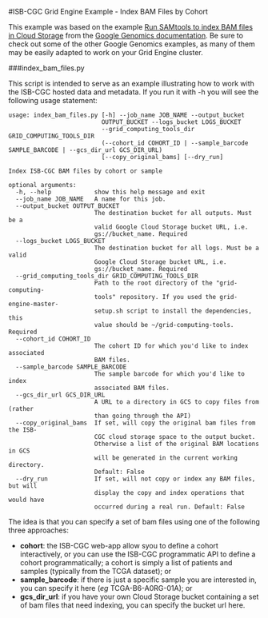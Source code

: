 #ISB-CGC Grid Engine Example - Index BAM Files by Cohort

This example was based on the example [Run SAMtools to index BAM files in Cloud Storage](http://googlegenomics.readthedocs.org/en/latest/use_cases/run_samtools_over_many_files/index.html) from the [Google Genomics documentation](http://googlegenomics.readthedocs.org/en/latest/index.html).  Be sure to check out some of the other Google Genomics examples, as many of them may be easily adapted to work on your Grid Engine cluster.

###index_bam_files.py

This script is intended to serve as an example illustrating how to work with the ISB-CGC hosted data and metadata.  If you run it with -h you will see the following usage statement:

```
usage: index_bam_files.py [-h] --job_name JOB_NAME --output_bucket
                          OUTPUT_BUCKET --logs_bucket LOGS_BUCKET
                          --grid_computing_tools_dir GRID_COMPUTING_TOOLS_DIR
                          (--cohort_id COHORT_ID | --sample_barcode SAMPLE_BARCODE | --gcs_dir_url GCS_DIR_URL)
                          [--copy_original_bams] [--dry_run]

Index ISB-CGC BAM files by cohort or sample

optional arguments:
  -h, --help            show this help message and exit
  --job_name JOB_NAME   A name for this job.
  --output_bucket OUTPUT_BUCKET
                        The destination bucket for all outputs. Must be a
                        valid Google Cloud Storage bucket URL, i.e.
                        gs://bucket_name. Required
  --logs_bucket LOGS_BUCKET
                        The destination bucket for all logs. Must be a valid
                        Google Cloud Storage bucket URL, i.e.
                        gs://bucket_name. Required
  --grid_computing_tools_dir GRID_COMPUTING_TOOLS_DIR
                        Path to the root directory of the "grid-computing-
                        tools" repository. If you used the grid-engine-master-
                        setup.sh script to install the dependencies, this
                        value should be ~/grid-computing-tools. Required
  --cohort_id COHORT_ID
                        The cohort ID for which you'd like to index associated
                        BAM files.
  --sample_barcode SAMPLE_BARCODE
                        The sample barcode for which you'd like to index
                        associated BAM files.
  --gcs_dir_url GCS_DIR_URL
                        A URL to a directory in GCS to copy files from (rather
                        than going through the API)
  --copy_original_bams  If set, will copy the original bam files from the ISB-
                        CGC cloud storage space to the output bucket.
                        Otherwise a list of the original BAM locations in GCS
                        will be generated in the current working directory.
                        Default: False
  --dry_run             If set, will not copy or index any BAM files, but will
                        display the copy and index operations that would have
                        occurred during a real run. Default: False

```

The idea is that you can specify a set of bam files using one of the following three approaches:
  *  **cohort**:  the ISB-CGC web-app allow syou to define a cohort interactively, or you can use the ISB-CGC programmatic API to define a cohort programmatically;  a cohort is simply a list of patients and samples (typically from the TCGA dataset); or
  *  **sample_barcode**:  if there is just a specific sample you are interested in, you can specify it here (*eg* TCGA-B6-A0RG-01A); or
  *  **gcs_dir_url**:  if you have your own Cloud Storage bucket containing a set of bam files that need indexing, you can specify the bucket url here.


